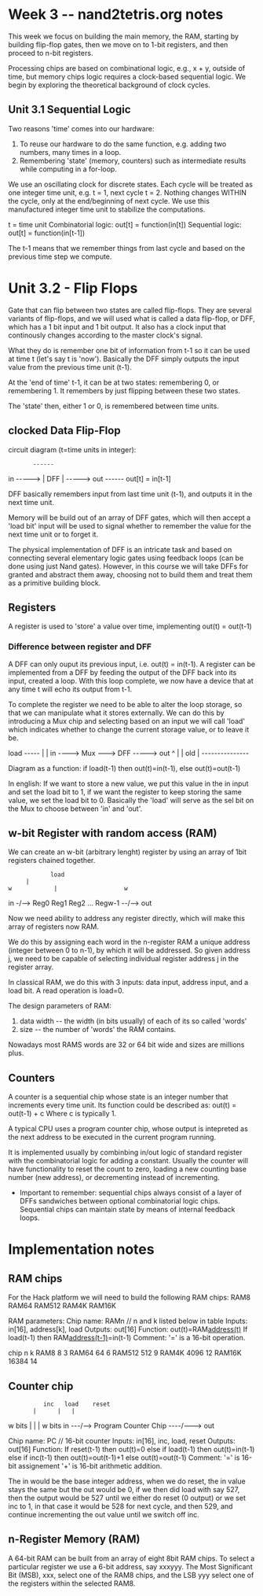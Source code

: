# Week 3 -- nand2tetris.org notes

This week we focus on building the main memory, the RAM, starting
by building flip-flop gates, then we move on to 1-bit registers, and
then proceed to n-bit registers.

Processing chips are based on combinational logic, e.g., x + y, outside of time,
but memory chips logic requires a clock-based sequential logic. We begin
by exploring the theoretical background of clock cycles.

## Unit 3.1 Sequential Logic
Two reasons 'time' comes into our hardware:
1. To reuse our hardware to do the same function, e.g. adding two numbers,
many times in a loop.
2. Remembering 'state' (memory, counters) such as intermediate results
while computing in a for-loop.

We use an oscillating clock for discrete states. Each cycle will be treated as one
integer time unit, e.g. t = 1, next cycle t = 2. Nothing changes WITHIN the cycle,
only at the end/beginning of next cycle. We use this manufactured integer time unit
to stabilize the computations.

t = time unit
Combinatorial logic: out[t] = function(in[t])
Sequential logic: out[t] = function(in[t-1])

The t-1 means that we remember things from last cycle and based on the previous
time step we compute.


# Unit 3.2 - Flip Flops

Gate that can flip between two states are called flip-flops. They are several
variants of flip-flops, and we will used what is called a data flip-flop,
or DFF, which has a 1 bit input and 1 bit output. It also has a clock input
that continously changes according to the master clock's signal.

What they do is remember one bit of information from t-1 so it can be used
at time t (let's say t is 'now'). Basically the DFF simply outputs the input
value from the previous time unit (t-1).

At the 'end of time' t-1, it can be at two states: remembering 0, or
remembering 1. It remembers by just flipping between these two states.

The 'state' then, either 1 or 0, is remembered between time units.

## clocked Data Flip-Flop

circuit diagram (t=time units in integer):

           ------
in -----> | DFF  | -----> out
           ------
	  out[t] = in[t-1]

DFF basically remembers input from last time unit (t-1), and outputs
it in the next time unit.

Memory will be build out of an array of DFF gates, which will then
accept a 'load bit' input will be used to signal whether to remember
the value for the next time unit or to forget it.

The physical implementation of DFF is an intricate task and based on
connecting several elementary logic gates using feedback loops (can be
done using just Nand gates). However, in this course we will take DFFs
for granted and abstract them away, choosing not to build them and
treat them as a primitive building block.

## Registers
A register is used to 'store' a value over time, implementing out(t) = out(t-1)

### Difference between register and DFF
A DFF can only ouput its previous input, i.e. out(t) = in(t-1).
A register can be implemented from a DFF by feeding the output of the DFF
back into its input, created a loop. With this loop complete, we now have
a device that at any time t will echo its output from t-1.

To complete the register we need to be able to alter the loop storage, so
that we can manipulate what it stores externally. We can do this by introducing
a Mux chip and selecting based on an input we will call 'load' which indicates
whether to change the current storage value, or to leave it be.


load -----
         |
	 |
in ----> Mux ---> DFF -----> out
         ^             |
	 | old         |
	 ---------------

Diagram as a function:
if load(t-1) then out(t)=in(t-1), else out(t)=out(t-1)

In english:
If we want to store a new value, we put this value in the in input
and set the load bit to 1, if we want the register to keep storing
the same value, we set the load bit to 0. Basically the 'load'
will serve as the sel bit on the Mux to choose between 'in' and 'out'.

## w-bit Register with random access (RAM)

We can create an w-bit (arbitrary lenght) register by using an array of
1bit registers chained together.

                load
		 |
    w            |                   w
in -/--> Reg0 Reg1 Reg2 ... Regw-1 --/--> out

Now we need ability to address any register directly, which
will make this array of registers now RAM.

We do this by assigning each word in the n-register RAM a unique
address (integer between 0 to n-1), by which it will be addressed. So given
address j, we need to be capable of selecting individual register address j
in the register array.

In classical RAM, we do this with 3 inputs: data input, address input, and
a load bit. A read operation is load=0.

The design parameters of RAM:
1. data width -- the width (in bits usually) of each of its so called 'words'
2. size -- the number of 'words' the RAM contains.

Nowadays most RAMS words are 32 or 64 bit wide and sizes are millions plus.


## Counters
A counter is a sequential chip whose state is an integer number that increments
every time unit. Its function could be described as:
out(t) = out(t-1) + c
Where c is typically 1.

A typical CPU uses a program counter chip, whose output is intepreted as
the next address to be executed in the current program running.

It is implemented usually by combinbing in/out logic of standard register
with the combinatorial logic for adding a constant. Usually the counter will
have functionality to reset the count to zero, loading a new counting base
number (new address), or decrementing instead of incrementing.

* Important to remember: sequential chips always consist of a layer of DFFs
sandwiches between optional combinatorial logic chips. Sequential chips can
maintain state by means of internal feedback loops.

# Implementation notes

## RAM chips
For the Hack platform we will need to build the following RAM chips:
RAM8
RAM64
RAM512
RAM4K
RAM16K

RAM parameters:
Chip name: RAMn // n and k listed below in table
Inputs: in[16], address[k], load
Outputs: out[16]
Function: out(t)=RAM[address(t)](t)
	  If load(t-1) then
	     RAM[address(t-1)](t)=in(t-1)
Comment: '=' is a 16-bit operation.

chip	 n   	k
RAM8	 8	3
RAM64	 64	6
RAM512	 512	9
RAM4K	 4096	12
RAM16K	 16384	14

## Counter chip


              inc	load	reset
	       |	  |	  |
   w bits      |	  |	  |   w bits
in ---/-->     Program Counter Chip ----/---> out

Chip name: PC // 16-bit counter
Inputs: in[16], inc, load, reset
Outputs: out[16]
Function: If reset(t-1) then out(t)=0
	     else if load(t-1) then out(t)=in(t-1)
	     	  else if inc(t-1) then out(t)=out(t-1)+1
		       else out(t)=out(t-1)
Comment: '=' is 16-bit assignement
	 '+' is 16-bit arithmetic addition.

The in would be the base integer address, when we do reset, the in
value stays the same but the out would be 0, if we then did load
with say 527, then the output would be 527 until we either do
reset (0 output) or we set inc to 1, in that case it would be
528 for next cycle, and then 529, and continue incrementing the
out value until we switch off inc.

## n-Register Memory (RAM)
A 64-bit RAM can be built from an array of eight 8bit RAM chips.
To select a particular register we use a 6-bit address, say
xxxyyy. The Most Significant Bit (MSB), xxx, select one of the
RAM8 chips, and the LSB yyy select one of the registers within
the selected RAM8.

